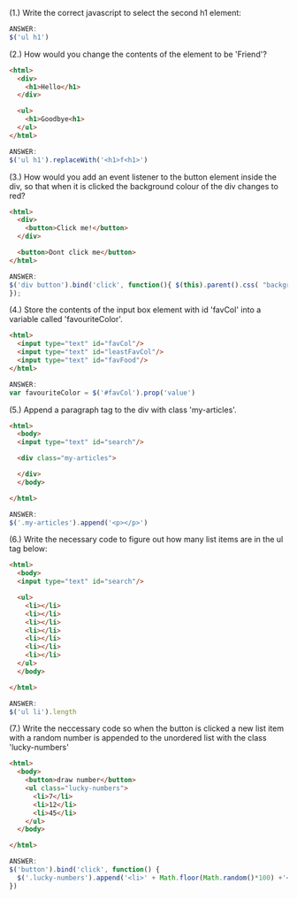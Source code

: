 (1.) Write the correct javascript to select the second h1 element:

```javascript
ANSWER:
$('ul h1')
```

(2.) How would you change the contents of the element to be 'Friend'?

```html
<html>
  <div>
    <h1>Hello</h1>
  </div>

  <ul>
    <h1>Goodbye<h1>
  </ul>
</html>
```

```javascript
ANSWER:
$('ul h1').replaceWith('<h1>f<h1>')
```

(3.) How would you add an event listener to the button element inside the div, so that when it is clicked the background colour of the div changes to red?

```html
<html>
  <div>
    <button>Click me!</button>
  </div>

  <button>Dont click me</button>
</html>
```

```javascript
ANSWER:
$('div button').bind('click', function(){ $(this).parent().css( "background-color", "red" )
});
```

(4.) Store the contents of the input box element with id 'favCol' into a variable called 'favouriteColor'.

```html
<html>
  <input type="text" id="favCol"/>
  <input type="text" id="leastFavCol"/>
  <input type="text" id="favFood"/>
</html>
```

```javascript
ANSWER:
var favouriteColor = $('#favCol').prop('value')
```

(5.) Append a paragraph tag to the div with class 'my-articles'.

```html
<html>
  <body>
  <input type="text" id="search"/>

  <div class="my-articles">

  </div>
  </body>

</html>
```

```javascript
ANSWER:
$('.my-articles').append('<p></p>')
```

(6.) Write the necessary code to figure out how many list items are in the ul tag below:

```html
<html>
  <body>
  <input type="text" id="search"/>

  <ul>
    <li></li>
    <li></li>
    <li></li>
    <li></li>
    <li></li>
    <li></li>
    <li></li>
  </ul>
  </body>

</html>
```

```javascript
ANSWER:
$('ul li').length
```

(7.) Write the neccessary code so when the button is clicked a new list item with a random number is appended to the unordered list with the class 'lucky-numbers'

```html
<html>
  <body>
    <button>draw number</button>
    <ul class="lucky-numbers">
      <li>7</li>
      <li>12</li>
      <li>45</li>
    </ul>
  </body>

</html>
```

```javascript
ANSWER:
$('button').bind('click', function() {
  $('.lucky-numbers').append('<li>' + Math.floor(Math.random()*100) +'</li>')
})
```
